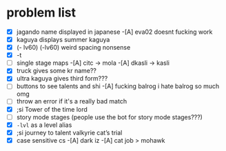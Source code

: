 # problem list

-[x] jagando name displayed in japanese
-[A] eva02 doesnt fucking work
-[x] kaguya displays summer kaguya
-[x] (- lv60) (-lv60) weird spacing nonsense
-[x] -t
-[ ] single stage maps
-[A] citc -> mola
-[A] dkasli -> kasli
-[x] truck gives some kr name??
-[x] ultra kaguya gives third form???
-[ ] buttons to see talents and shi
-[A] fucking balrog i hate balrog so much omg
-[ ] throw an error if it's a really bad match
-[x] ;si Tower of the time lord
-[ ] story mode stages (people use the bot for story mode stages???)
-[x] `-lvl` as a level alias
-[x] ;si journey to talent valkyrie cat’s trial
-[x] case sensitive cs
-[A] dark iz
-[A] cat job > mohawk